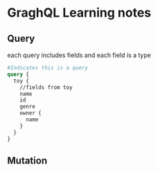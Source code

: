 # GraghQL Learning notes

## Query
each query includes fields and each field is a type

```graphql
#Indicates this is a query
query {
  toy {
    //fields from toy
    name
    id
    genre
    owner {
      name
    }
  }
}
```

## Mutation

